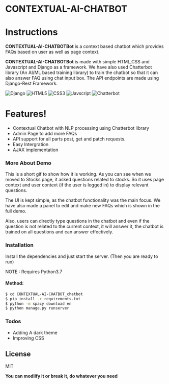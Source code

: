 # CONTEXTUAL-AI-CHATBOT

# Instructions

**CONTEXTUAL-AI-CHATBOTBot** is a context based chatbot which provides FAQs based on user as well as page context.

**CONTEXTUAL-AI-CHATBOTBot** is made with simple HTML,CSS and Javascript and Django as a framework. We have also used Chatterbot library (An AI/ML based training library) to train the chatbot so that it can also answer FAQ using chat input box. The API endpoints are made using Django-Rest Framework.

![Django](https://img.shields.io/badge/django%20-%23092E20.svg?&style=for-the-badge&logo=django&logoColor=white) ![HTML5](https://img.shields.io/badge/html5%20-%23E34F26.svg?&style=for-the-badge&logo=html5&logoColor=white) ![CSS3](https://img.shields.io/badge/css3%20-%231572B6.svg?&style=for-the-badge&logo=css3&logoColor=white") ![Javscript](https://img.shields.io/badge/javascript%20-%23323330.svg?&style=for-the-badge&logo=javascript&logoColor=%23F7DF1E) 
![Chatterbot](https://img.shields.io/badge/Chatterbot-1.0.2-blue)


# Features!
  - Contextual Chatbot with NLP processing using Chatterbot library
  - Admin Page to add more FAQs
  - API support for all parts post, get and patch requests.
  - Easy Intergration
  - AJAX implementation


### More About Demo
This is a short gif to show how it is working. As you can see when we moved to Stocks page, it asked questions related to stocks.
So it uses page context and user context (if the user is logged in) to display relevant questions.

The UI is kept simple, as the chatbot functionality was the main focus.
We have also made a panel to edit and make new FAQs which is shown in the full demo.

Also, users can directly type questions in the chatbot and even if the question is not related to the current context, it will answer it, the chatbot is trained on all questions and can answer effectively.

### Installation

Install the dependencies and just start the server. (Then you are ready to run)

NOTE : Requires Python3.7

#### Method:
```sh
$ cd CONTEXTUAL-AI-CHATBOT_chatbot 
$ pip install -r requirements.txt
$ python -m spacy download en
$ python manage.py runserver
```

### Todos
 - Adding A dark theme
 - Improving CSS


License
----

MIT

**You can modilfy it or break it, do whatever you need**
